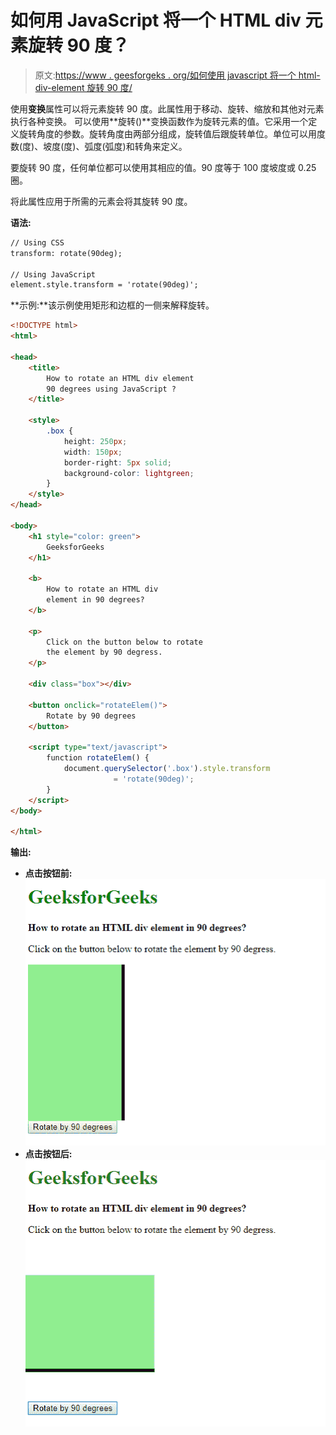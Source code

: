 # 如何用 JavaScript 将一个 HTML div 元素旋转 90 度？

> 原文:[https://www . geesforgeks . org/如何使用 javascript 将一个 html-div-element 旋转 90 度/](https://www.geeksforgeeks.org/how-to-rotate-an-html-div-element-90-degrees-using-javascript/)

使用**变换**属性可以将元素旋转 90 度。此属性用于移动、旋转、缩放和其他对元素执行各种变换。
可以使用**旋转()**变换函数作为旋转元素的值。它采用一个定义旋转角度的参数。旋转角度由两部分组成，旋转值后跟旋转单位。单位可以用度数(度)、坡度(度)、弧度(弧度)和转角来定义。

要旋转 90 度，任何单位都可以使用其相应的值。90 度等于 100 度坡度或 0.25 圈。

将此属性应用于所需的元素会将其旋转 90 度。

**语法:**

```html
// Using CSS
transform: rotate(90deg);

// Using JavaScript
element.style.transform = 'rotate(90deg)';

```

**示例:**该示例使用矩形和边框的一侧来解释旋转。

```html
<!DOCTYPE html>
<html>

<head>
    <title>
        How to rotate an HTML div element
        90 degrees using JavaScript ?
    </title>

    <style>
        .box {
            height: 250px;
            width: 150px;
            border-right: 5px solid;
            background-color: lightgreen;
        }
    </style>
</head>

<body>
    <h1 style="color: green">
        GeeksforGeeks
    </h1>

    <b>
        How to rotate an HTML div
        element in 90 degrees?
    </b>

    <p>
        Click on the button below to rotate
        the element by 90 degress.
    </p>

    <div class="box"></div>

    <button onclick="rotateElem()">
        Rotate by 90 degrees
    </button>

    <script type="text/javascript">
        function rotateElem() {
            document.querySelector('.box').style.transform
                       = 'rotate(90deg)';
        }
    </script>
</body>

</html>
```

**输出:**

*   **点击按钮前:**
    ![rotate-before](img/b03ed6750097a6274bd9a5a752e87326.png)
*   **点击按钮后:**
    ![rotate-after](img/9696519f61a180ce4e74a703f111f51f.png)